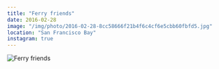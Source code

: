 ```yaml
---
title: "Ferry friends"
date: 2016-02-28
image: "/img/photo/2016-02-28-8cc58666f21b4f6c4cf6e5cbb60fbfd5.jpg"
location: "San Francisco Bay"
instagram: true
---
```


![Ferry friends](/img/photo/2016-02-28-8cc58666f21b4f6c4cf6e5cbb60fbfd5.jpg)
